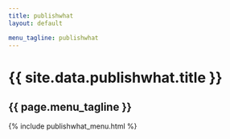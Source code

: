 ```yaml
---
title: publishwhat
layout: default

menu_tagline: publishwhat
---
```


<div class="row">
	<div class="two-thirds">
		<h1>{{ site.data.publishwhat.title }}</h1>
		<h2 class="descriptive">{{ page.menu_tagline }}</h2>
	</div>
</div>
<div class="row">
	<div class="three-thirds columnise-lists">
		{% include publishwhat_menu.html %}
	</div>
</div>